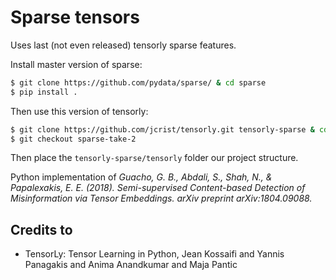 # Sparse tensors
Uses last (not even released) tensorly sparse features.

Install master version of sparse:
```bash
$ git clone https://github.com/pydata/sparse/ & cd sparse
$ pip install .
```

Then use this version of tensorly:
```bash
$ git clone https://github.com/jcrist/tensorly.git tensorly-sparse & cd tensorly-sparse
$ git checkout sparse-take-2
```
Then place the `tensorly-sparse/tensorly` folder our project structure.

Python implementation of 
_Guacho, G. B., Abdali, S., Shah, N., & Papalexakis, 
E. E. (2018). Semi-supervised Content-based Detection of 
Misinformation via Tensor Embeddings. arXiv preprint arXiv:1804.09088._

## Credits to
- TensorLy: Tensor Learning in Python, Jean Kossaifi and Yannis Panagakis and Anima Anandkumar and Maja Pantic
